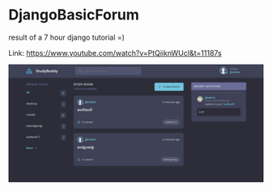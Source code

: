 # DjangoBasicForum
result of a 7 hour django tutorial =)

Link:
https://www.youtube.com/watch?v=PtQiiknWUcI&t=11187s

<img src='img.jpg' />